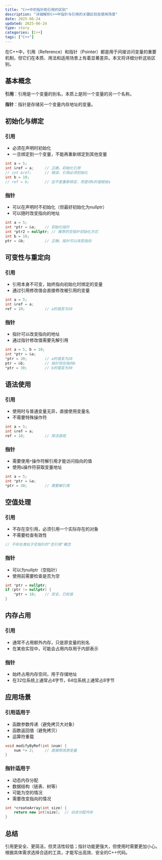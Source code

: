 ```yaml
---
title: "C++中的指针和引用的区别"
description: "详细解析C++中指针与引用的关键区别及使用场景"
date: 2025-06-24
updated: 2025-06-24
type: story
categories: [C++]
tags: ["C++"]
---
```


在C++中，引用（Reference）和指针（Pointer）都是用于间接访问变量的重要机制，但它们在本质、用法和适用场景上有着显著差异。本文将详细分析这些区别。

## 基本概念

**引用**：引用是一个变量的别名，本质上是同一个变量的另一个名称。

**指针**：指针是存储另一个变量内存地址的变量。

## 初始化与绑定

### 引用
- 必须在声明时初始化
- 一旦绑定到一个变量，不能再重新绑定到其他变量

```cpp
int a = 5;
int &ref = a;     // 正确，初始化引用
// int &ref;      // 错误，引用必须初始化
int b = 10;
// ref = b;       // 这不是重新绑定，而是将b的值赋给a
```

### 指针
- 可以在声明时不初始化（但最好初始化为nullptr）
- 可以随时改变指向的地址

```cpp
int a = 5;
int *ptr = &a;    // 初始化指针
int *ptr2 = nullptr; // 推荐的空指针初始化方式
int b = 10;
ptr = &b;         // 正确，指针可以改变指向
```

## 可变性与重定向

### 引用
- 引用本身不可变，始终指向初始化时绑定的变量
- 通过引用修改值会直接修改被引用的变量

```cpp
int a = 5;
int &ref = a;
ref = 10;         // a的值变为10
```

### 指针
- 指针可以改变指向的地址
- 通过指针修改值需要先解引用

```cpp
int a = 5, b = 10;
int *ptr = &a;
*ptr = 20;        // a的值变为20
ptr = &b;         // 指针现在指向b
*ptr = 30;        // b的值变为30
```

## 语法使用

### 引用
- 使用时与普通变量无异，直接使用变量名
- 不需要特殊操作符

```cpp
int a = 5;
int &ref = a;
ref = 10;         // 简洁直观
```

### 指针
- 需要使用`*`操作符解引用才能访问指向的值
- 使用`&`操作符获取变量地址

```cpp
int a = 5;
int *ptr = &a;
*ptr = 30;        // 需要解引用
```

## 空值处理

### 引用
- 不存在空引用，必须引用一个实际存在的对象
- 不需要检查有效性

```cpp
// 不存在类似于空指针的"空引用"概念
```

### 指针
- 可以为nullptr（空指针）
- 使用前需要检查是否为空

```cpp
int *ptr = nullptr;
if (ptr != nullptr) {
    *ptr = 10;    // 安全，已检查
}
```

## 内存占用

### 引用
- 通常不占用额外内存，只是原变量的别名
- 在某些实现中，可能会占用内存用于内部表示

### 指针
- 始终占用内存空间，用于存储地址
- 在32位系统上通常占4字节，64位系统上通常占8字节

## 应用场景

### 引用适用于
- 函数参数传递（避免拷贝大对象）
- 函数返回值（避免拷贝）
- 运算符重载

```cpp
void modifyByRef(int &num) {
    num *= 2;     // 直接修改原变量
}
```

### 指针适用于
- 动态内存分配
- 数据结构（链表、树等）
- 可能为空的情况
- 需要改变指向的情况

```cpp
int *createArray(int size) {
    return new int[size];  // 动态分配内存
}
```

## 总结

引用更安全、更简洁，但灵活性较低；指针功能更强大，但使用时需要更加小心。根据具体需求选择合适的工具，才能写出高效、安全的C++代码。
